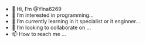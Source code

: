 - 👋 Hi, I’m @Yina6269
- 👀 I’m interested in programming...
- 🌱 I’m currently learning in it specialist or it enginner...
- 💞️ I’m looking to collaborate on ...
- 📫 How to reach me ...

<!---
Yina6269/Yina6269 is a ✨ special ✨ repository because its `README.md` (this file) appears on your GitHub profile.
You can click the Preview link to take a look at your changes.
--->

